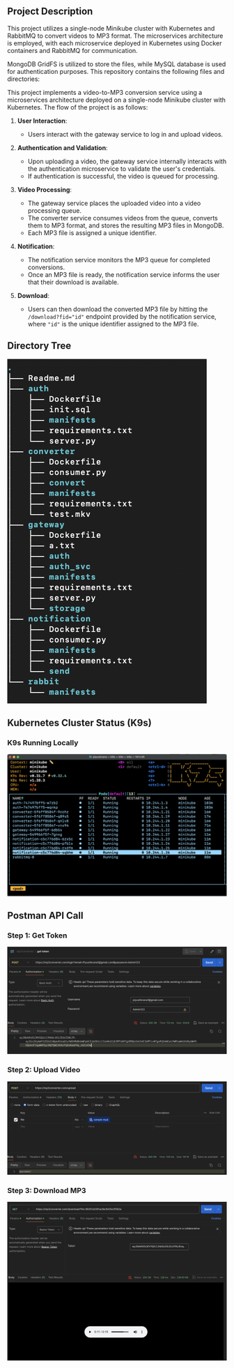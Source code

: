 ## Project Description

This project utilizes a single-node Minikube cluster with Kubernetes and RabbitMQ to convert videos to MP3 format. The microservices architecture is employed, with each microservice deployed in Kubernetes using Docker containers and RabbitMQ for communication.

MongoDB GridFS is utilized to store the files, while MySQL database is used for authentication purposes.
This repository contains the following files and directories:


This project implements a video-to-MP3 conversion service using a microservices architecture deployed on a single-node Minikube cluster with Kubernetes. The flow of the project is as follows:

1. **User Interaction**: 
   - Users interact with the gateway service to log in and upload videos.

2. **Authentication and Validation**:
   - Upon uploading a video, the gateway service internally interacts with the authentication microservice to validate the user's credentials.
   - If authentication is successful, the video is queued for processing.

3. **Video Processing**:
   - The gateway service places the uploaded video into a video processing queue.
   - The converter service consumes videos from the queue, converts them to MP3 format, and stores the resulting MP3 files in MongoDB.
   - Each MP3 file is assigned a unique identifier.

4. **Notification**:
   - The notification service monitors the MP3 queue for completed conversions.
   - Once an MP3 file is ready, the notification service informs the user that their download is available.

5. **Download**:
   - Users can then download the converted MP3 file by hitting the `/download?fid="id"` endpoint provided by the notification service, where `"id"` is the unique identifier assigned to the MP3 file.

## Directory Tree

![Directory Tree](./output/directory.png)

## Kubernetes Cluster Status (K9s)
### K9s Running Locally

![K9s Screenshot](./output/k9s.png)



## Postman API Call
### Step 1: Get Token
![Step 1](./output/gettoken.png)

### Step 2: Upload Video
![Step 2](./output/uploadvideo.png)

### Step 3: Download MP3
![Step 3](./output/downloadmp3.png)
